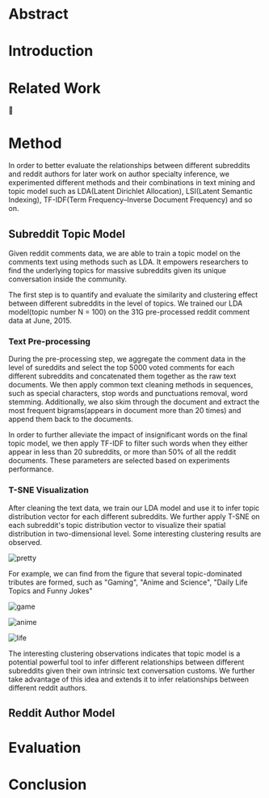 # Abstract

# Introduction


# Related Work


# Method

In order to better evaluate the relationships between different subreddits and reddit authors for later work on author specialty inference, we experimented different methods and their combinations in text mining and topic model such as LDA(Latent Dirichlet Allocation), LSI(Latent Semantic Indexing), TF-IDF(Term Frequency–Inverse Document Frequency) and so on. 

## Subreddit Topic Model

Given reddit comments data, we are able to train a topic model on the comments text using methods such as LDA. It empowers researchers to find the underlying topics for massive subreddits given its unique conversation inside the community. 

The first step is to quantify and evaluate the similarity and clustering effect between different subreddits in the level of topics. We trained our LDA model(topic number N = 100) on the 31G pre-processed reddit comment data at June, 2015. 

### Text Pre-processing

During the pre-processing step, we aggregate the comment data in the level of sureddits and select the top 5000 voted comments for each different subreddits and concatenated them together as the raw text documents. We then apply common text cleaning methods in sequences, such as special characters, stop words and punctuations removal, word stemming. Additionally, we also skim through the document and extract the most frequent bigrams(appears in document more than 20 times) and append them back to the documents.

In order to further alleviate the impact of insignificant words on the final topic model, we then apply TF-IDF to filter such words when they either appear in less than 20 subreddits, or more than 50% of all the reddit documents. These parameters are selected based on experiments performance. 

### T-SNE Visualization

After cleaning the text data, we train our LDA model and use it to infer topic distribution vector for each different subreddits. We further apply T-SNE on each subreddit's topic distribution vector to visualize their spatial distribution in two-dimensional level. Some interesting clustering results are observed.

![pretty](https://github.com/chocoluffy/redditQA/blob/master/2-PCA-Distribution-Plot/results/full.png)

For example, we can find from the figure that several topic-dominated tributes are formed, such as "Gaming", "Anime and Science", "Daily Life Topics and Funny Jokes"

![game](https://github.com/chocoluffy/redditQA/blob/master/2-PCA-Distribution-Plot/results/game-cluster.png)

![anime](https://github.com/chocoluffy/redditQA/blob/master/2-PCA-Distribution-Plot/results/anime%26science-cluster.png)


![life](https://github.com/chocoluffy/redditQA/blob/master/2-PCA-Distribution-Plot/results/daily-life-jokes-cluster.png)

The interesting clustering observations indicates that topic model is a potential powerful tool to infer different relationships between different subreddits given their own intrinsic text conversation customs. We further take advantage of this idea and extends it to infer relationships between different reddit authors.

## Reddit Author Model



# Evaluation

# Conclusion